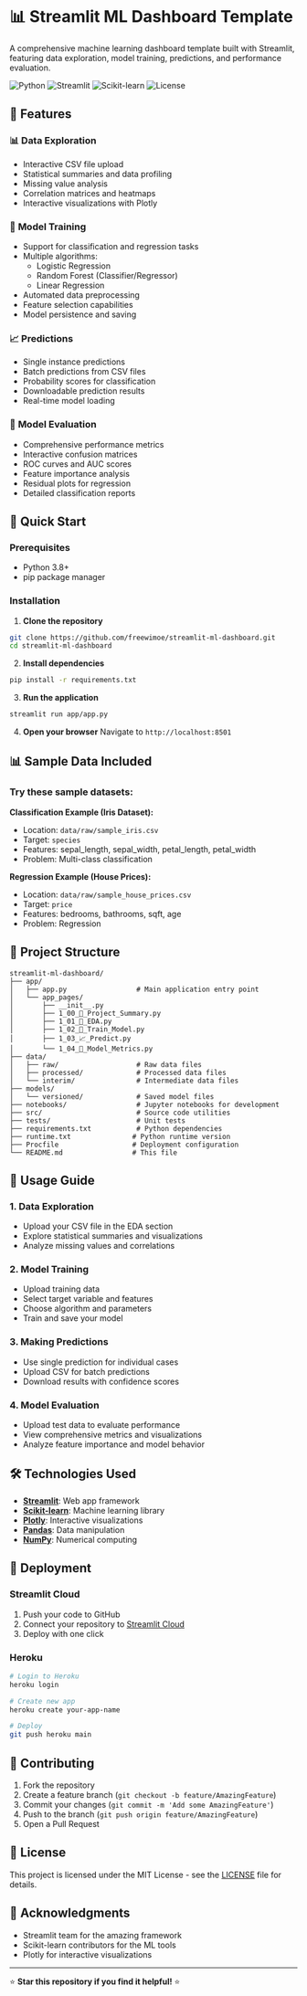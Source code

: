 # 📊 Streamlit ML Dashboard Template

A comprehensive machine learning dashboard template built with Streamlit, featuring data exploration, model training, predictions, and performance evaluation.

![Python](https://img.shields.io/badge/python-v3.8+-blue.svg)
![Streamlit](https://img.shields.io/badge/streamlit-v1.28+-red.svg)
![Scikit-learn](https://img.shields.io/badge/scikit--learn-v1.3+-orange.svg)
![License](https://img.shields.io/badge/license-MIT-green.svg)

## 🎯 Features

### 📊 **Data Exploration**
- Interactive CSV file upload
- Statistical summaries and data profiling
- Missing value analysis
- Correlation matrices and heatmaps
- Interactive visualizations with Plotly

### 🧠 **Model Training**
- Support for classification and regression tasks
- Multiple algorithms:
  - Logistic Regression
  - Random Forest (Classifier/Regressor)
  - Linear Regression
- Automated data preprocessing
- Feature selection capabilities
- Model persistence and saving

### 📈 **Predictions**
- Single instance predictions
- Batch predictions from CSV files
- Probability scores for classification
- Downloadable prediction results
- Real-time model loading

### 🧪 **Model Evaluation**
- Comprehensive performance metrics
- Interactive confusion matrices
- ROC curves and AUC scores
- Feature importance analysis
- Residual plots for regression
- Detailed classification reports

## 🚀 Quick Start

### Prerequisites
- Python 3.8+
- pip package manager

### Installation

1. **Clone the repository**
```bash
git clone https://github.com/freewimoe/streamlit-ml-dashboard.git
cd streamlit-ml-dashboard
```

2. **Install dependencies**
```bash
pip install -r requirements.txt
```

3. **Run the application**
```bash
streamlit run app/app.py
```

4. **Open your browser**
Navigate to `http://localhost:8501`

## 📊 Sample Data Included

### Try these sample datasets:

**Classification Example (Iris Dataset):**
- Location: `data/raw/sample_iris.csv`
- Target: `species` 
- Features: sepal_length, sepal_width, petal_length, petal_width
- Problem: Multi-class classification

**Regression Example (House Prices):**
- Location: `data/raw/sample_house_prices.csv`
- Target: `price`
- Features: bedrooms, bathrooms, sqft, age
- Problem: Regression

## 📁 Project Structure

```
streamlit-ml-dashboard/
├── app/
│   ├── app.py                 # Main application entry point
│   └── app_pages/
│       ├── __init__.py
│       ├── 1_00_📘_Project_Summary.py
│       ├── 1_01_🔎_EDA.py
│       ├── 1_02_🧠_Train_Model.py
│       ├── 1_03_📈_Predict.py
│       └── 1_04_🧪_Model_Metrics.py
├── data/
│   ├── raw/                   # Raw data files
│   ├── processed/             # Processed data files
│   └── interim/               # Intermediate data files
├── models/
│   └── versioned/             # Saved model files
├── notebooks/                 # Jupyter notebooks for development
├── src/                       # Source code utilities
├── tests/                     # Unit tests
├── requirements.txt           # Python dependencies
├── runtime.txt               # Python runtime version
├── Procfile                  # Deployment configuration
└── README.md                 # This file
```

## 📖 Usage Guide

### 1. **Data Exploration**
- Upload your CSV file in the EDA section
- Explore statistical summaries and visualizations
- Analyze missing values and correlations

### 2. **Model Training**
- Upload training data
- Select target variable and features
- Choose algorithm and parameters
- Train and save your model

### 3. **Making Predictions**
- Use single prediction for individual cases
- Upload CSV for batch predictions
- Download results with confidence scores

### 4. **Model Evaluation**
- Upload test data to evaluate performance
- View comprehensive metrics and visualizations
- Analyze feature importance and model behavior

## 🛠️ Technologies Used

- **[Streamlit](https://streamlit.io/)**: Web app framework
- **[Scikit-learn](https://scikit-learn.org/)**: Machine learning library
- **[Plotly](https://plotly.com/)**: Interactive visualizations
- **[Pandas](https://pandas.pydata.org/)**: Data manipulation
- **[NumPy](https://numpy.org/)**: Numerical computing

## 🚀 Deployment

### Streamlit Cloud
1. Push your code to GitHub
2. Connect your repository to [Streamlit Cloud](https://streamlit.io/cloud)
3. Deploy with one click

### Heroku
```bash
# Login to Heroku
heroku login

# Create new app
heroku create your-app-name

# Deploy
git push heroku main
```

## 🤝 Contributing

1. Fork the repository
2. Create a feature branch (`git checkout -b feature/AmazingFeature`)
3. Commit your changes (`git commit -m 'Add some AmazingFeature'`)
4. Push to the branch (`git push origin feature/AmazingFeature`)
5. Open a Pull Request

## 📝 License

This project is licensed under the MIT License - see the [LICENSE](LICENSE) file for details.

## 🙏 Acknowledgments

- Streamlit team for the amazing framework
- Scikit-learn contributors for the ML tools
- Plotly for interactive visualizations

---

⭐ **Star this repository if you find it helpful!** ⭐

